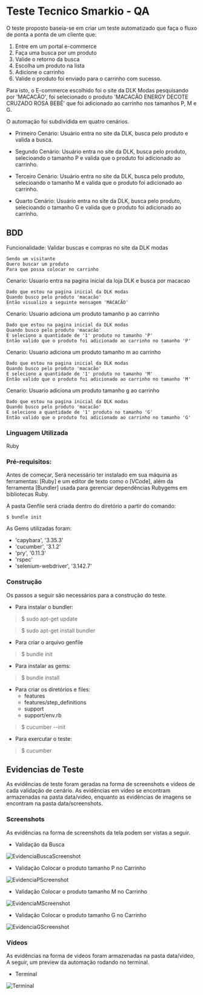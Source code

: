 # Teste Tecnico Smarkio - QA

O teste proposto baseia-se em criar um teste automatizado que faça o fluxo de ponta a ponta de um cliente que:

 1. Entre em um portal e-commerce 
 2. Faça uma busca por um produto
 3. Valide o retorno da busca
 4. Escolha um produto na lista
 5. Adicione o carrinho
 6. Valide o produto foi enviado para o carrinho com sucesso.

Para isto, o E-commerce escolhido foi o site da DLK Modas pesquisando por 'MACACÃO', foi selecionado o produto 'MACACÃO ENERGY DECOTE CRUZADO ROSA BEBÊ' que foi adicionado ao carrinho nos tamanhos P, M e G. 

O automação foi subdividida em quatro cenários.

- Primeiro Cenário: Usuário entra no site da DLK, busca pelo produto e valida a busca. 

- Segundo Cenário: Usuário entra no site da DLK, busca pelo produto, selecioando o tamanho P e valida que o produto foi adicionado ao carrinho.

- Terceiro Cenário: Usuário entra no site da DLK, busca pelo produto, selecioando o tamanho M e valida que o produto foi adicionado ao carrinho.

- Quarto Cenário: Usuário entra no site da DLK, busca pelo produto, selecioando o tamanho G e valida que o produto foi adicionado ao carrinho.


## BDD

Funcionalidade: Validar buscas e compras no site da DLK modas

    Sendo um visitante    
    Quero buscar um produto    
    Para que possa colocar no carrinho

Cenario: Usuario entra na pagina inicial da loja DLK e busca por macacao

    Dado que estou na pagina inicial da DLK modas    
    Quando busco pelo produto 'macacão'    
    Então visualizo a seguinte mensagem 'MACACÃO'

Cenario: Usuario adiciona um produto tamanho p ao carrinho

    Dado que estou na pagina inicial da DLK modas    
    Quando busco pelo produto 'macacão'    
    E seleciono a quantidade de '1' produto no tamanho 'P'    
    Então valido que o produto foi adicionado ao carrinho no tamanho 'P'  

Cenario: Usuario adiciona um produto tamanho m ao carrinho

    Dado que estou na pagina inicial da DLK modas    
    Quando busco pelo produto 'macacão'    
    E seleciono a quantidade de '1' produto no tamanho 'M'    
    Então valido que o produto foi adicionado ao carrinho no tamanho 'M' 

Cenario: Usuario adiciona um produto tamanho g ao carrinho

    Dado que estou na pagina inicial da DLK modas    
    Quando busco pelo produto 'macacão'    
    E seleciono a quantidade de '1' produto no tamanho 'G'    
    Então valido que o produto foi adicionado ao carrinho no tamanho 'G' 



### Linguagem Utilizada

Ruby

### Pré-requisitos:

Antes de começar, Será necessário ter instalado em sua máquina as ferramentas: [Ruby] e um editor de texto como o [VCode], além da ferramenta [Bundler] usada para gerenciar dependências Rubygems em bibliotecas Ruby.

A pasta Genfile será criada dentro do diretório a partir do comando: 

    $ bundle init

As Gems utilizadas foram:

- 'capybara', '3.35.3'
- 'cucumber', '3.1.2'
- 'pry', '0.11.3'
- 'rspec'
- 'selenium-webdriver', '3.142.7'
    
 
### Construção

Os passos a seguir são necessários para a construção do teste.

-   Para instalar o bundler:

> $ sudo apt-get update

> $ sudo apt-get install bundler

-   Para criar o arquivo genfile

> $ bundle init

-   Para instalar as gems:

> $ bundle install

-   Para criar os diretórios e files:
    -   features
    -   features/step_definitions
    -   support
    -   support/env.rb

> $ cucumber --init

-   Para exercutar o teste:

> $ cucumber 

## Evidencias de Teste

As evidências de teste foram geradas na forma de screenshots e vídeos de cada validação de cenário. As evidências em vídeo se encontram armazenadas na pasta data/video, enquanto as evidências de imagens se encontram na pasta data/screenshots.

### Screenshots

As evidências na forma de screenshots da tela podem ser vistas  a seguir.

- Validação da Busca

![EvidenciaBuscaScreenshot](https://github.com/asantanna1989/TesteTecnicoSmarkio/blob/main/data/screenshots/valida_busca.png)

- Validação Colocar o produto tamanho P no Carrinho 

![EvidenciaPScreenshot](https://github.com/asantanna1989/TesteTecnicoSmarkio/blob/main/data/screenshots/valida_carrinho_p.png)

- Validação Colocar o produto tamanho M no Carrinho 

![EvidenciaMScreenshot](https://github.com/asantanna1989/TesteTecnicoSmarkio/blob/main/data/screenshots/valida_carrinho_m.png)

- Validação Colocar o produto tamanho G no Carrinho 

![EvidenciaGScreenshot](https://github.com/asantanna1989/TesteTecnicoSmarkio/blob/main/data/screenshots/valida_carrinho_g.png)


### Vídeos 

As evidências na forma de videos foram armazenadas na pasta data/video, A seguir, um preview da automação rodando no terminal.
- Terminal

![Terminal](https://github.com/asantanna1989/TesteTecnicoSmarkio/blob/main/data/evidencia_terminal.gif)


